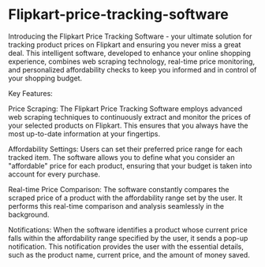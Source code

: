 # Flipkart-price-tracking-software
Introducing the Flipkart Price Tracking Software - your ultimate solution for tracking product prices on Flipkart and ensuring you never miss a great deal. This intelligent software, developed to enhance your online shopping experience, combines web scraping technology, real-time price monitoring, and personalized affordability checks to keep you informed and in control of your shopping budget.

Key Features:

Price Scraping: The Flipkart Price Tracking Software employs advanced web scraping techniques to continuously extract and monitor the prices of your selected products on Flipkart. This ensures that you always have the most up-to-date information at your fingertips.

Affordability Settings: Users can set their preferred price range for each tracked item. The software allows you to define what you consider an "affordable" price for each product, ensuring that your budget is taken into account for every purchase.

Real-time Price Comparison: The software constantly compares the scraped price of a product with the affordability range set by the user. It performs this real-time comparison and analysis seamlessly in the background.

Notifications: When the software identifies a product whose current price falls within the affordability range specified by the user, it sends a pop-up notification. This notification provides the user with the essential details, such as the product name, current price, and the amount of money saved.
